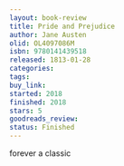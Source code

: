 ```yaml
---
layout: book-review
title: Pride and Prejudice
author: Jane Austen
olid: OL4097086M
isbn: 9780141439518
released: 1813-01-28
categories: 
tags: 
buy_link: 
started: 2018
finished: 2018
stars: 5
goodreads_review: 
status: Finished
---
```

forever a classic